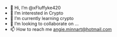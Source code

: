 - 👋 Hi, I’m @xFluffyke420
- 👀 I’m interested in Crypto
- 🌱 I’m currently learning crypto
- 💞️ I’m looking to collaborate on ...
- 📫 How to reach me angie.minnart@hotmail.com

<!---
xFluffyke420/xFluffyke420 is a ✨ special ✨ repository because its `README.md` (this file) appears on your GitHub profile.
You can click the Preview link to take a look at your changes.
--->
